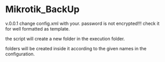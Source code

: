 # Mikrotik_BackUp
v.0.0.1
change config.xml with your.
password is not encrypted!!!
check it for well formatted as template.


the script will create a new folder in the execution folder.

folders will be created inside it according to the given names in the configuration.
